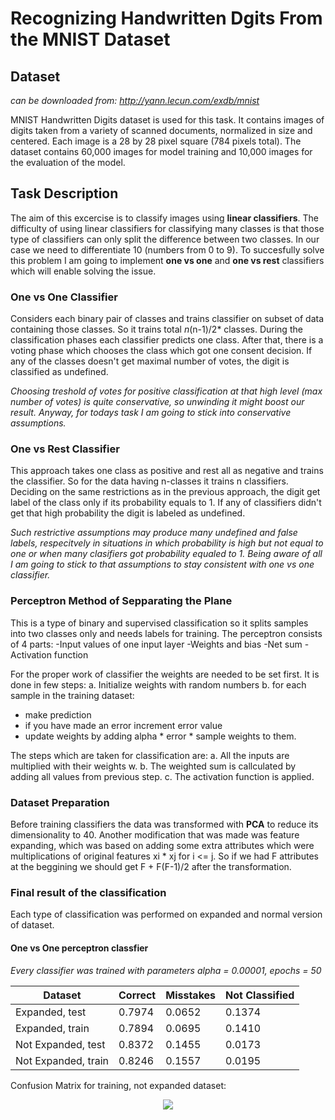 # Recognizing Handwritten Dgits From the MNIST Dataset

## Dataset
*can be downloaded from: http://yann.lecun.com/exdb/mnist*

MNIST Handwritten Digits dataset is used for this task. It contains images of digits taken from a variety of scanned documents, normalized in size and centered. Each image is a 28 by 28 pixel square (784 pixels total). The dataset contains 60,000 images for model training and 10,000 images for the evaluation of the model.

## Task Description
The aim of this excercise is to classify images using **linear classifiers**. The difficulty of using linear classifiers for classifying many classes is that those type of classifiers can only split the difference between two classes. In our case we need to differentiate 10 (numbers from 0 to 9). To succesfully solve this problem I am going to implement **one vs one** and **one vs rest** classifiers which will enable solving the issue. 

### One vs One Classifier
Considers each binary pair of classes and trains classifier on subset of data containing those classes. So it trains total *n*(n-1)/2* classes. During the classification phases each classifier predicts one class. After that, there is a voting phase which chooses the class which got one consent decision. If any of the classes doesn't get maximal number of votes, the digit is classified as undefined. 

*Choosing treshold of votes for positive classification at that high level (max number of votes) is quite conservative, so unwinding it might boost our result. Anyway, for todays task I am going to stick into conservative assumptions.*

### One vs Rest Classifier 
This approach takes one class as positive and rest all as negative and trains the classifier. So for the data having n-classes it trains n classifiers. Deciding on the same restrictions as in the previous approach, the digit get label of the class only if its probability equals to 1. If any of classifiers didn't get that high probability the digit is labeled as undefined.

*Such restrictive assumptions may produce many undefined and false labels, respecitvely in situations in which probability is high but not equal to one or when many clasifiers got probability equaled to 1. Being aware of all I am going to stick to that assumptions to stay consistent with one vs one classifier.*

### Perceptron Method of Sepparating the Plane
This is a type of binary and supervised classification so it splits samples into two classes only and needs labels for training. 
The perceptron consists of 4 parts:
-Input values of one input layer
-Weights and bias
-Net sum
-Activation function

For the proper work of classifier the weights are needed to be set first. It is done in few steps:
a. Initialize weights with random numbers
b. for each sample in the training dataset:
- make prediction
- if you have made an error increment error value
- update weights by adding alpha * error * sample weights to them.

The steps which are taken for classification are:
a. All the inputs are multiplied with their weights w.
b. The weighted sum is callculated by adding all values from previous step.
c. The activation function is applied. 

### Dataset Preparation

Before training classifiers the data was transformed with **PCA** to reduce its dimensionality to 40. 
Another modification that was made was feature expanding, which was based on adding some extra attributes which were multiplications of original features xi * xj for i <= j. So if we had F attributes at the beggining we should get F + F(F-1)/2 after the transformation. 

### Final result of the classification
Each type of classification was performed on expanded and normal version of dataset.

#### One vs One perceptron classfier

*Every classifier was trained with parameters alpha = 0.00001, epochs = 50*

| Dataset               | Correct     | Misstakes | Not Classified  |
| ----------------------| ----------- |-----------|-----------------|
| Expanded, test        | 0.7974      | 0.0652    | 0.1374          |
| Expanded, train       | 0.7894      | 0.0695    | 0.1410          |
| Not Expanded, test    | 0.8372      | 0.1455    | 0.0173          |
| Not Expanded, train   | 0.8246      | 0.1557    | 0.0195          |

Confusion Matrix for training, not expanded dataset:

<p align="center">
  <img src = "https://imgur.com/NsmNBCc"/>
</p>

